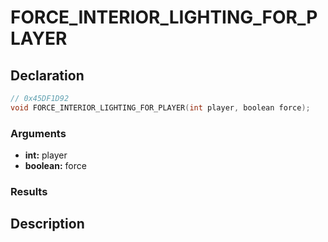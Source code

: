 # FORCE_INTERIOR_LIGHTING_FOR_PLAYER

## Declaration
```cpp
// 0x45DF1D92
void FORCE_INTERIOR_LIGHTING_FOR_PLAYER(int player, boolean force);
```

### Arguments
- **int:** player
- **boolean:** force

### Results

## Description
